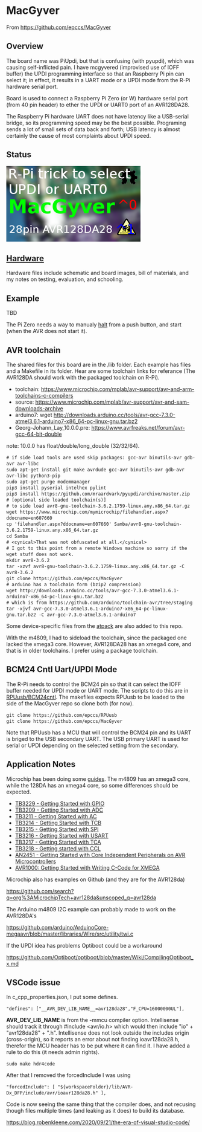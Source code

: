 # MacGyver

From <https://github.com/epccs/MacGyver>


## Overview

The board name was PiUpdi, but that is confusing (with pyupdi), which was causing self-inflicted pain. I have mcgyvered (improvised use of IOFF buffer) the UPDI programming interface so that an Raspberry Pi pin can select it; in effect, it results in a UART mode or a UPDI mode from the R-Pi hardware serial port.

Board is used to connect a Raspberry Pi Zero (or W) hardware serial port (from 40 pin header) to ether the UPDI or UART0 port of an AVR128DA28. 

The Raspberry Pi hardware UART does not have latency like a USB-serial bridge, so its programming speed may be the best possible. Programing sends a lot of small sets of data back and forth; USB latency is almost certainly the cause of most complaints about UPDI speed.


## Status

![Status](./Hardware/status_icon.png "Status")


## [Hardware](./Hardware)

Hardware files include schematic and board images, bill of materials, and my notes on testing, evaluation, and schooling.


## Example

TBD


The Pi Zero needs a way to manualy [halt] from a push button, and start (when the AVR does not start it).

[halt]: ./Shutdown


## AVR toolchain

The shared files for this board are in the /lib folder. Each example has files and a Makefile in its folder. Hear are some toolchain links for referance (The AVR128DA should work with the packaged toolchain on R-Pi).

* toolchain: https://www.microchip.com/mplab/avr-support/avr-and-arm-toolchains-c-compilers
* source: https://www.microchip.com/mplab/avr-support/avr-and-sam-downloads-archive
* arduino7: wget http://downloads.arduino.cc/tools/avr-gcc-7.3.0-atmel3.6.1-arduino7-x86_64-pc-linux-gnu.tar.bz2
* Georg-Johann_Lay_10.0.0.pre: https://www.avrfreaks.net/forum/avr-gcc-64-bit-double

note: 10.0.0 has float/double/long_double (32/32/64).

```
# if side load tools are used skip packages: gcc-avr binutils-avr gdb-avr avr-libc 
sudo apt-get install git make avrdude gcc-avr binutils-avr gdb-avr avr-libc python3-pip
sudo apt-get purge modemmanager
pip3 install pyserial intelhex pylint
pip3 install https://github.com/mraardvark/pyupdi/archive/master.zip
# [optional side loaded toolchain(s)]
# to side load avr8-gnu-toolchain-3.6.2.1759-linux.any.x86_64.tar.gz
wget https://www.microchip.com/mymicrochip/filehandler.aspx?ddocname=en607660
cp 'filehandler.aspx?ddocname=en607660' Samba/avr8-gnu-toolchain-3.6.2.1759-linux.any.x86_64.tar.gz
cd Samba
# <cynical>That was not obfuscated at all.</cynical>
# I got to this point from a remote Windows machine so sorry if the wget stuff does not work.
mkdir avr8-3.6.2
tar -xzvf avr8-gnu-toolchain-3.6.2.1759-linux.any.x86_64.tar.gz -C avr8-3.6.2
git clone https://github.com/epccs/MacGyver
# arduino has a toolchain form (bzip2 compression)
wget http://downloads.arduino.cc/tools/avr-gcc-7.3.0-atmel3.6.1-arduino7-x86_64-pc-linux-gnu.tar.bz2
# which is from https://github.com/arduino/toolchain-avr/tree/staging
tar -xjvf avr-gcc-7.3.0-atmel3.6.1-arduino7-x86_64-pc-linux-gnu.tar.bz2 -C avr-gcc-7.3.0-atmel3.6.1-arduino7
```

Some device-specific files from the [atpack] are also added to this repo.

[atpack]: http://packs.download.atmel.com/

With the m4809, I had to sideload the toolchain, since the packaged one lacked the xmega3 core. However, AVR128DA28 has an xmega4 core, and that is in older toolchains. I prefer using a package toolchain.


## BCM24 Cntl Uart/UPDI Mode

The R-Pi needs to control the BCM24 pin so that it can select the IOFF buffer needed for UPDI mode or UART mode. The scripts to do this are in [RPUusb/BCM24cntl]. The makefiles expects RPUusb to be loaded to the side of the MacGyver repo so clone both (for now).

[RPUusb/BCM24cntl]: https://github.com/epccs/RPUusb

```
git clone https://github.com/epccs/RPUusb
git clone https://github.com/epccs/MacGyver
```

Note that RPUusb has a MCU that will control the BCM24 pin and its UART is briged to the USB secondary UART. The USB primary UART is used for serial or UPDI depending on the selected setting from the secondary. 


## Application Notes

Microchip has been doing some [guides]. The m4809 has an xmega3 core, while the 128DA has an xmega4 core, so some differences should be expected.

[guides]: https://www.avrfreaks.net/forum/getting-started-attiny-1-0-series-application-notes

* [TB3229 - Getting Started with GPIO](http://ww1.microchip.com/downloads/en/Appnotes/90003229A.pdf)
* [TB3209 - Getting Started with ADC](http://ww1.microchip.com/downloads/en/AppNotes/TB3209-Getting-Started-with-ADC-90003209A.pdf)
* [TB3211 - Getting Started with AC](http://ww1.microchip.com/downloads/en/AppNotes/TB3211-Getting-Started-with-AC-90003211A.pdf)
* [TB3214 - Getting Started with TCB](http://ww1.microchip.com/downloads/en/AppNotes/TB3214-Getting-Started-with-TCB-90003214A.pdf)
* [TB3215 - Getting Started with SPI](http://ww1.microchip.com/downloads/en/AppNotes/TB3215-Getting-Started-with-SPI-90003215A.pdf)
* [TB3216 - Getting Started with USART](http://ww1.microchip.com/downloads/en/AppNotes/TB3216-Getting-Started-with-USART-90003216A.pdf)
* [TB3217 - Getting Started with TCA](http://ww1.microchip.com/downloads/en/AppNotes/TB3217-Getting-Started-with-TCA-90003217A.pdf)
* [TB3218 - Getting started with CCL](http://ww1.microchip.com/downloads/en/AppNotes/TB3218-Getting-Started-with-CCL-90003218A.pdf)
* [AN2451 - Getting Started with Core Independent Peripherals on AVR Microcontrollers](http://ww1.microchip.com/downloads/en/AppNotes/Getting-Started-with-Peripherals-on-AVR-MCU-00002451C.pdf)
* [AVR1000: Getting Started with Writing C-Code for XMEGA](http://ww1.microchip.com/downloads/en/AppNotes/doc8075.pdf)

Microchip also has examples on Github (and they are for the AVR128da)

https://github.com/search?q=org%3AMicrochipTech+avr128da&unscoped_q=avr128da

The Arduino m4809 I2C example can probably made to work on the AVR128DA's

https://github.com/arduino/ArduinoCore-megaavr/blob/master/libraries/Wire/src/utility/twi.c

If the UPDI idea has problems Optiboot could be a workaround

https://github.com/Optiboot/optiboot/blob/master/Wiki/CompilingOptiboot_x.md


## VSCode issue 

In c_cpp_properties.json, I put some defines.

```
"defines": ["__AVR_DEV_LIB_NAME__=avr128da28","F_CPU=16000000UL"],
```

__AVR_DEV_LIB_NAME__ is from the -mmcu compiler option. Intellisense should track it through #include <avr/io.h> which would then include "io" + "avr128da28" + ".h". Intellisense does not look outside the includes origin (cross-origin), so it reports an error about not finding ioavr128da28.h, therefor the MCU header has to be put where it can find it. I have added a rule to do this (it needs admin rights).

```
sudo make hdr4code
```

After that I removed the forcedInclude I was using

```
"forcedInclude": [ "${workspaceFolder}/lib/AVR-Dx_DFP/include/avr/ioavr128da28.h" ],
```

Code is now seeing the same thing that the compiler does, and not recusing though files multiple times (and leaking as it does) to build its database.

https://blog.robenkleene.com/2020/09/21/the-era-of-visual-studio-code/
